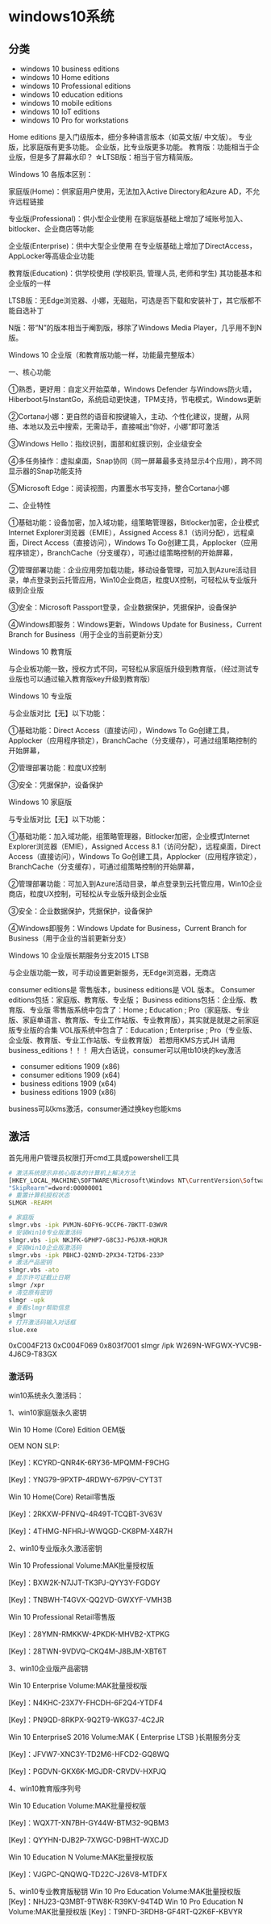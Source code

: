 # windows10系统

## 分类
* windows 10 business editions
* windows 10 Home editions      
* windows 10 Professional editions 
* windows 10 education editions  
* windows 10 mobile editions    
* windows 10 IoT editions 
* windows 10 Pro for workstations   

Home editions  是入门级版本，细分多种语言版本（如英文版/ 中文版）。
专业版，比家庭版有更多功能。
企业版，比专业版更多功能。
教育版：功能相当于企业版，但是多了屏幕水印？
☆LTSB版：相当于官方精简版。

Windows 10 各版本区别：

家庭版(Home)：供家庭用户使用，无法加入Active Directory和Azure AD，不允许远程链接

专业版(Professional)：供小型企业使用 在家庭版基础上增加了域账号加入、bitlocker、企业商店等功能

企业版(Enterprise)：供中大型企业使用 在专业版基础上增加了DirectAccess，AppLocker等高级企业功能

教育版(Education)：供学校使用 (学校职员, 管理人员, 老师和学生) 其功能基本和企业版的一样

LTSB版：无Edge浏览器、小娜，无磁贴，可选是否下载和安装补丁，其它版都不能自选补丁

N版：带“N”的版本相当于阉割版，移除了Windows Media Player，几乎用不到N版。

Windows 10 企业版（和教育版功能一样，功能最完整版本）

一、核心功能

①熟悉，更好用：自定义开始菜单，Windows Defender 与Windows防火墙，Hiberboot与InstantGo，系统启动更快速，TPM支持，节电模式，Windows更新

②Cortana小娜：更自然的语音和按键输入，主动、个性化建议，提醒，从网络、本地以及云中搜索，无需动手，直接喊出“你好，小娜”即可激活

③Windows Hello：指纹识别，面部和虹膜识别，企业级安全

④多任务操作：虚拟桌面，Snap协同（同一屏幕最多支持显示4个应用），跨不同显示器的Snap功能支持

⑤Microsoft Edge：阅读视图，内置墨水书写支持，整合Cortana小娜

二、企业特性

①基础功能：设备加密，加入域功能，组策略管理器，Bitlocker加密，企业模式Internet Explorer浏览器（EMIE），Assigned Access 8.1（访问分配），远程桌面，Direct Access（直接访问），Windows To Go创建工具，Applocker（应用程序锁定），BranchCache（分支缓存），可通过组策略控制的开始屏幕，

②管理部署功能：企业应用旁加载功能，移动设备管理，可加入到Azure活动目录，单点登录到云托管应用，Win10企业商店，粒度UX控制，可轻松从专业版升级到企业版

③安全：Microsoft Passport登录，企业数据保护，凭据保护，设备保护

④Windows即服务：Windows更新，Windows Update for Business，Current Branch for Business（用于企业的当前更新分支）

Windows 10 教育版

与企业板功能一致，授权方式不同，可轻松从家庭版升级到教育版，（经过测试专业版也可以通过输入教育版key升级到教育版）

Windows 10 专业版

与企业版对比【无】以下功能：

①基础功能：Direct Access（直接访问），Windows To Go创建工具，Applocker（应用程序锁定），BranchCache（分支缓存），可通过组策略控制的开始屏幕，

②管理部署功能：粒度UX控制

③安全：凭据保护，设备保护

Windows 10 家庭版

与专业版对比【无】以下功能：

①基础功能：加入域功能，组策略管理器，Bitlocker加密，企业模式Internet Explorer浏览器（EMIE），Assigned Access 8.1（访问分配），远程桌面，Direct Access（直接访问），Windows To Go创建工具，Applocker（应用程序锁定），BranchCache（分支缓存），可通过组策略控制的开始屏幕，

②管理部署功能：可加入到Azure活动目录，单点登录到云托管应用，Win10企业商店，粒度UX控制，可轻松从专业版升级到企业版

③安全：企业数据保护，凭据保护，设备保护

④Windows即服务：Windows Update for Business，Current Branch for Business（用于企业的当前更新分支）

Windows 10 企业版长期服务分支2015 LTSB

与企业版功能一致，可手动设置更新服务，无Edge浏览器，无商店




consumer editions是 零售版本，business editions是 VOL 版本。
Consumer editions包括：家庭版、教育版、专业版；
Business editions包括：企业版、教育版、专业版
零售版系统中包含了：Home ; Education ; Pro（家庭版、专业版、家庭单语言、教育版、专业工作站版、专业教育版），其实就是就是之前家庭版专业版的合集
VOL版系统中包含了：Education ; Enterprise ; Pro（专业版、企业版、教育版、专业工作站版、专业教育版）
若想用KMS方式JH 请用business_editions！！！
用大白话说，consumer可以用tb10块的key激活

* consumer editions 1909 (x86)
* consumer editions 1909 (x64)
* business editions 1909 (x64)
* business editions 1909 (x86)


business可以kms激活，consumer通过换key也能kms

## 激活

首先用用户管理员权限打开cmd工具或powershell工具
``` bash
# 激活系统提示非核心版本的计算机上解决方法
[HKEY_LOCAL_MACHINE\SOFTWARE\Microsoft\Windows NT\CurrentVersion\SoftwareProtectionPlatform]
"SkipRearm"=dword:00000001
# 重置计算机授权状态
SLMGR -REARM 

# 家庭版
slmgr.vbs -ipk PVMJN-6DFY6-9CCP6-7BKTT-D3WVR
# 安装Win10专业版激活码
slmgr.vbs -ipk NKJFK-GPHP7-G8C3J-P6JXR-HQRJR 
# 安装Win10企业版激活码
slmgr.vbs -ipk PBHCJ-Q2NYD-2PX34-T2TD6-233P  
# 激活产品密钥
slmgr.vbs -ato
# 显示许可证截止日期
slmgr /xpr
# 清空原有密钥
slmgr -upk  
# 查看slmgr帮助信息
slmgr
# 打开激活码输入对话框
slue.exe
```

0xC004F213
0xC004F069
0x803f7001
slmgr /ipk W269N-WFGWX-YVC9B-4J6C9-T83GX

### 激活码
win10系统永久激活码：

1、win10家庭版永久密钥

Win 10 Home (Core) Edition OEM版

OEM NON SLP:

[Key]：KCYRD-QNR4K-6RY36-MPQMM-F9CHG

[Key]：YNG79-9PXTP-4RDWY-67P9V-CYT3T

 

Win 10 Home(Core) Retail零售版

[Key]：2RKXW-PFNVQ-4R49T-TCQBT-3V63V

[Key]：4THMG-NFHRJ-WWQGD-CK8PM-X4R7H

 

2、win10专业版永久激活密钥

Win 10 Professional Volume:MAK批量授权版

[Key]：BXW2K-N7JJT-TK3PJ-QYY3Y-FGDGY

[Key]：TNBWH-T4GVX-QQ2VD-GWXYF-VMH3B

 

Win 10 Professional Retail零售版

[Key]：28YMN-RMKKW-4PKDK-MHVB2-XTPKG

[Key]：28TWN-9VDVQ-CKQ4M-J8BJM-XBT6T

 

3、win10企业版产品密钥

Win 10 Enterprise Volume:MAK批量授权版

[Key]：N4KHC-23X7Y-FHCDH-6F2Q4-YTDF4

[Key]：PN9QD-8RKPX-9Q2T9-WKG37-4C2JR

 

Win 10 EnterpriseS 2016 Volume:MAK ( Enterprise LTSB )长期服务分支

[Key]：JFVW7-XNC3Y-TD2M6-HFCD2-GQ8WQ

[Key]：PGDVN-GKX6K-MGJDR-CRVDV-HXPJQ

 

4、win10教育版序列号

Win 10 Education Volume:MAK批量授权版

[Key]：WQX7T-XN7BH-GY44W-BTM32-9QBM3

[Key]：QYYHN-DJB2P-7XWGC-D9BHT-WXCJD

 

Win 10 Education N Volume:MAK批量授权版

[Key]：VJGPC-QNQWQ-TD22C-J26V8-MTDFX

5、win10专业教育版秘钥
Win 10 Pro Education Volume:MAK批量授权版
[Key]：NHJ23-Q3MBT-9TW8K-R39KV-94T4D
Win 10 Pro Education N Volume:MAK批量授权版
[Key]：T9NFD-3RDH8-GF4RT-Q2K6F-KBVYR


